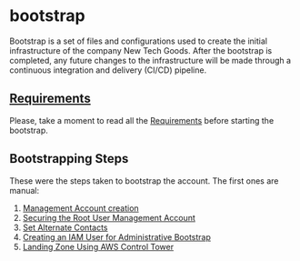 # bootstrap
Bootstrap is a set of files and configurations used to create the initial
infrastructure of the company New Tech Goods. After the bootstrap is completed,
any future changes to the infrastructure will be made through a continuous
integration and delivery (CI/CD) pipeline.

## [Requirements](docs/00_requirements.md)
Please, take a moment to read all the [Requirements](docs/00_requirements.md)
before starting the bootstrap.

## Bootstrapping Steps
These were the steps taken to bootstrap the account. The first ones are manual:
1. [Management Account creation](docs/01_management_account_creation.md)
2. [Securing the Root User Management Account](docs/02_mfa.md)
3. [Set Alternate Contacts](docs/03_alternate_contacts.md)
4. [Creating an IAM User for Administrative Bootstrap](docs/04_administrative_account.md)
5. [Landing Zone Using AWS Control Tower](docs/05_landing_zone.md)
